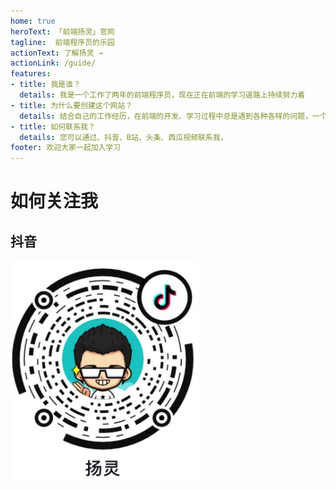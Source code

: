 ```yaml
---
home: true
heroText: 「前端扬灵」官网
tagline:  前端程序员的乐园
actionText: 了解扬灵 →
actionLink: /guide/
features:
- title: 我是谁？
  details: 我是一个工作了两年的前端程序员，现在正在前端的学习道路上持续努力着
- title: 为什么要创建这个网站？
  details: 结合自己的工作经历，在前端的开发、学习过程中总是遇到各种各样的问题，一个人的力量是有限的，我们可以分享讨论，把遇到的问题整理记录下来，希望能够帮助有需要的人。
- title: 如何联系我？
  details: 您可以通过、抖音、B站、头条、西瓜视频联系我，
footer: 欢迎大家一起加入学习
---
```



# 如何关注我

## 抖音
<img src="./guide/images/douyin.jpg" width="300px" />

